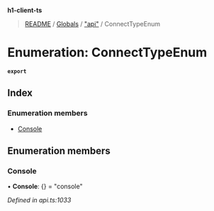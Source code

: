 **h1-client-ts**

> [README](../README.md) / [Globals](../globals.md) / ["api"](../modules/_api_.md) / ConnectTypeEnum

# Enumeration: ConnectTypeEnum

**`export`** 

## Index

### Enumeration members

* [Console](_api_.connecttypeenum.md#console)

## Enumeration members

### Console

•  **Console**: {} = "console"

*Defined in api.ts:1033*

